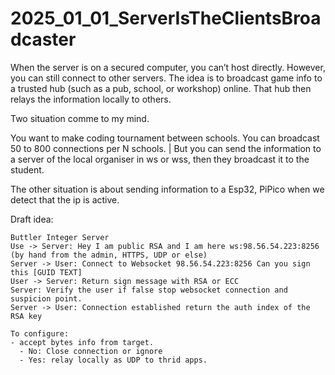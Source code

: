 # 2025_01_01_ServerIsTheClientsBroadcaster
When the server is on a secured computer, you can’t host directly. However, you can still connect to other servers. The idea is to broadcast game info to a trusted hub (such as a pub, school, or workshop) online. That hub then relays the information locally to others.

Two situation comme to my mind.

You want to make coding tournament between schools. You can broadcast 50 to 800 connections per N schools. |
But you can send the information to a server of the local organiser in ws or wss, then they broadcast it to the student.

The other situation is about sending information to a Esp32, PiPico when we detect that the ip is active.


Draft idea:
```
Buttler Integer Server
Use -> Server: Hey I am public RSA and I am here ws:98.56.54.223:8256 (by hand from the admin, HTTPS, UDP or else)
Server -> User: Connect to Websocket 98.56.54.223:8256 Can you sign this [GUID TEXT]
User -> Server: Return sign message with RSA or ECC
Server: Verify the user if false stop websocket connection and suspicion point.
Server -> User: Connection established return the auth index of the RSA key

To configure:
- accept bytes info from target.
  - No: Close connection or ignore
  - Yes: relay locally as UDP to thrid apps.

```
